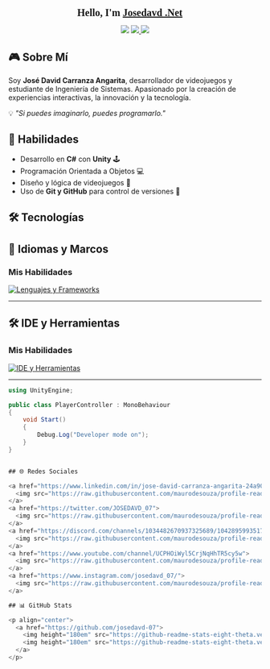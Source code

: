 <!-- README de Jose David Carranza Angarita -->

<!-- Importar fuente retro estilo videojuego -->
<link href="https://fonts.googleapis.com/css2?family=Press+Start+2P&display=swap" rel="stylesheet">

<div align="center">
    <h1 style="font-family: 'Press Start 2P', cursive; font-size: 20px;">
        Hello, I'm <a href="https://jose-david-carranza-unity-developer.netlify.app/" target="_blank">Josedavd .Net</a> 👾
    </h1>
    <img src="https://user-images.githubusercontent.com/73097560/115834477-dbab4500-a447-11eb-908a-139a6edaec5c.gif">
    <a href="https://git.io/typing-svg">
        <img src="https://readme-typing-svg.demolab.com?font=Press+Start+2P&pause=1000&random=false&width=435&lines=%F0%9F%8E%AE+Game+Developer;%F0%9F%9A%80+Passionate+about+Technology+and+Innovation;%E2%9C%A8+Creating+Immersive+Experiences"/>
    </a>
    <img src="https://user-images.githubusercontent.com/73097560/115834477-dbab4500-a447-11eb-908a-139a6edaec5c.gif">
</div>

## 🎮 Sobre Mí

Soy <strong>José David Carranza Angarita</strong>, desarrollador de videojuegos y estudiante de Ingeniería de Sistemas. Apasionado por la creación de experiencias interactivas, la innovación y la tecnología.

💡 <em>"Si puedes imaginarlo, puedes programarlo."</em>

## 🚀 Habilidades

- Desarrollo en <strong>C#</strong> con <strong>Unity</strong> 🕹️  
- Programación Orientada a Objetos 💻  
- Diseño y lógica de videojuegos 🎨  
- Uso de <strong>Git y GitHub</strong> para control de versiones 🔄  

## 🛠️ Tecnologías

## 🧠 Idiomas y Marcos  
### Mis Habilidades

[![Lenguajes y Frameworks](https://skillicons.dev/icons?i=cs,dotnet,java,spring,html,css,js,react,nodejs&theme=dark)](https://skillicons.dev)

---

## 🛠️ IDE y Herramientas  
### Mis Habilidades

[![IDE y Herramientas](https://skillicons.dev/icons?i=unity,visualstudio,vscode,idea,git,github&theme=dark)](https://skillicons.dev)

---

```csharp
using UnityEngine;

public class PlayerController : MonoBehaviour
{
    void Start() 
    {
        Debug.Log("Developer mode on");
    }
}


## 🌐 Redes Sociales

<a href="https://www.linkedin.com/in/jose-david-carranza-angarita-24a902209/">
  <img src="https://raw.githubusercontent.com/maurodesouza/profile-readme-generator/master/src/assets/icons/social/linkedin/default.svg" width="64" height="64" alt="LinkedIn"/>
</a>
<a href="https://twitter.com/JOSEDAVD_07">
  <img src="https://raw.githubusercontent.com/maurodesouza/profile-readme-generator/master/src/assets/icons/social/twitter/default.svg" width="64" height="64" alt="Twitter"/>
</a>
<a href="https://discord.com/channels/1034482670937325689/1042895993517125762">
  <img src="https://raw.githubusercontent.com/maurodesouza/profile-readme-generator/master/src/assets/icons/social/discord/default.svg" width="64" height="64" alt="Discord"/>
</a>
<a href="https://www.youtube.com/channel/UCPHOiWyl5CrjNqHhTR5cy5w">
  <img src="https://raw.githubusercontent.com/maurodesouza/profile-readme-generator/master/src/assets/icons/social/youtube/default.svg" width="64" height="64" alt="YouTube"/>
</a>
<a href="https://www.instagram.com/josedavd_07/">
  <img src="https://raw.githubusercontent.com/maurodesouza/profile-readme-generator/master/src/assets/icons/social/instagram/default.svg" width="64" height="64" alt="Instagram"/>
</a>

## 📊 GitHub Stats

<p align="center">
  <a href="https://github.com/josedavd-07">
    <img height="180em" src="https://github-readme-stats-eight-theta.vercel.app/api?username=josedavd-07&show_icons=true&theme=algolia&include_all_commits=true&count_private=true"/>
    <img height="180em" src="https://github-readme-stats-eight-theta.vercel.app/api/top-langs/?username=josedavd-07&layout=compact&langs_count=8&theme=algolia"/>
  </a>
</p>

